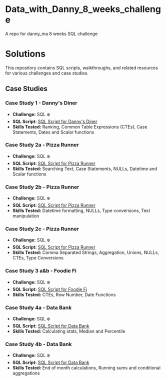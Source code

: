 # Data_with_Danny_8_weeks_challenge
A repo for danny_ma 8 weeks SQL challenge
# Solutions

This repository contains SQL scripts, walkthroughs, and related resources for various challenges and case studies.

## Case Studies

### Case Study 1 - Danny's Diner
- **Challenge:** SQL ❄️
- **SQL Script:** [SQL Script for Danny's Diner](https://github.com/AbdulTheAnalyst/Data_with_Danny_8_weeks_challenge/blob/main/Case%20study%201%20-%20Danny's%20DInner/week1_solution.sql)
- **Skills Tested:** Ranking, Common Table Expressions (CTEs), Case Statements, Dates and Scalar functions

### Case Study 2a - Pizza Runner
- **Challenge:** SQL ❄️
- **SQL Script:** [SQL Script for Pizza Runner](link_to_script)
- **Skills Tested:** Searching Text, Case Statements, NULLs, Datetime and Scalar functions

### Case Study 2b - Pizza Runner
- **Challenge:** SQL ❄️
- **SQL Script:** [SQL Script for Pizza Runner](link_to_script)
- **Skills Tested:** Datetime formatting, NULLs, Type conversions, Text manipulation

### Case Study 2c - Pizza Runner
- **Challenge:** SQL ❄️
- **SQL Script:** [SQL Script for Pizza Runner](link_to_script)
- **Skills Tested:** Comma Separated Strings, Aggregation, Unions, NULLs, CTEs, Type Conversions

### Case Study 3 a&b - Foodie Fi
- **Challenge:** SQL ❄️
- **SQL Script:** [SQL Script for Foodie Fi](link_to_script)
- **Skills Tested:** CTEs, Row Number, Date Functions

### Case Study 4a - Data Bank
- **Challenge:** SQL ❄️
- **SQL Script:** [SQL Script for Data Bank](link_to_script)
- **Skills Tested:** Calculating stats, Median and Percentile

### Case Study 4b - Data Bank
- **Challenge:** SQL ❄️
- **SQL Script:** [SQL Script for Data Bank](link_to_script)
- **Skills Tested:** End of month calculations, Running sums and conditional aggregations
